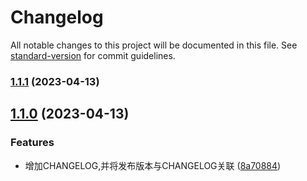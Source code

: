# Changelog

All notable changes to this project will be documented in this file. See [standard-version](https://github.com/conventional-changelog/standard-version) for commit guidelines.

### [1.1.1](https://github.com/shenyWill/vue-virtual-cascader/compare/v1.1.0...v1.1.1) (2023-04-13)

## [1.1.0](https://github.com/shenyWill/vue-virtual-cascader/compare/v1.0.7...v1.1.0) (2023-04-13)


### Features

* 增加CHANGELOG,并将发布版本与CHANGELOG关联 ([8a70884](https://github.com/shenyWill/vue-virtual-cascader/commit/8a70884af5d6b23e49c726fbac05ceb2b47d966f))
